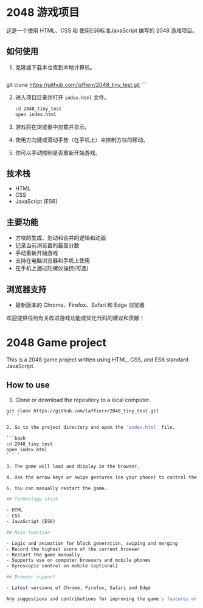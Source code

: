 # 2048 游戏项目

这是一个使用 HTML、CSS 和 使用ES6标准JavaScript 编写的 2048 游戏项目。

## 如何使用

1. 克隆或下载本仓库到本地计算机。

    ```bash
git clone https://github.com/laffierr/2048_tiny_test.git
    ```

2. 进入项目目录并打开 `index.html` 文件。

    ```bash
    cd 2048_tiny_test
    open index.html
    ```

3. 游戏将在浏览器中加载并显示。

4. 使用方向键或滑动手势（在手机上）来控制方块的移动。

6. 你可以手动控制是否重新开始游戏。

## 技术栈

- HTML
- CSS
- JavaScript (ES6)

## 主要功能

- 方块的生成、划动和合并的逻辑和动画
- 记录当前浏览器的最高分数
- 手动重新开始游戏
- 支持在电脑浏览器和手机上使用
- 在手机上通过陀螺仪操控(可选)

## 浏览器支持

- 最新版本的 Chrome、Firefox、Safari 和 Edge 浏览器

欢迎提供任何有关改进游戏功能或优化代码的建议和贡献！


# 2048 Game project

This is a 2048 game project written using HTML, CSS, and ES6 standard JavaScript.

## How to use

1. Clone or download the repository to a local computer.

```bash
git clone https://github.com/laffierr/2048_tiny_test.git
` ` `

2. Go to the project directory and open the 'index.html' file.

```bash
cd 2048_tiny_test
open index.html
` ` `

3. The game will load and display in the browser.

4. Use the arrow keys or swipe gestures (on your phone) to control the movement of the block.

6. You can manually restart the game.

## Technology stack

- HTML
- CSS
- JavaScript (ES6)

## Main function

- Logic and animation for block generation, swiping and merging
- Record the highest score of the current browser
- Restart the game manually
- Supports use on computer browsers and mobile phones
- Gyroscopic control on mobile (optional)

## Browser support

- Latest versions of Chrome, Firefox, Safari and Edge

Any suggestions and contributions for improving the game's features or optimizing the code are welcome!
